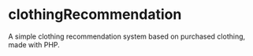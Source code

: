 # clothingRecommendation
A simple clothing recommendation system based on purchased clothing, made with PHP.